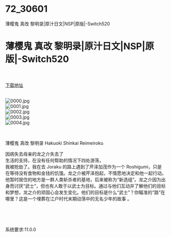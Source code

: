 # 72_30601
薄樱鬼 真改 黎明录|原汁日文|NSP|原版|-Switch520
# 薄樱鬼 真改 黎明录|原汁日文|NSP|原版|-Switch520
 <br/></br>
[下载地址](https://www.switch520.cc/article/30601 "下载地址")
<br/></br>

<p><img title="0000.jpg" src="https://www.switch520.cc/muke_img/2022_05_02_70e57d4cb8ace.jpg" alt="0000.jpg"><br>
<img title="0001.jpg" src="https://www.switch520.cc/muke_img/2022_05_02_b77cec19a794c.jpg" alt="0001.jpg"><br>
<img title="0002.jpg" src="https://www.switch520.cc/muke_img/2022_05_02_2697fa0ea9f30.jpg" alt="0002.jpg"><br>
<img title="0003.jpg" src="https://www.switch520.cc/muke_img/2022_05_02_b73ac3644678e.jpg" alt="0003.jpg"><br>
<img title="0004.jpg" src="https://www.switch520.cc/muke_img/2022_05_02_fd45440f30e42.jpg" alt="0004.jpg"></p>
<p>&nbsp;</p>
<p>薄樱鬼 真改 黎明录 Hakuoki Shinkai Reimeiroku</p>
<p>因病失去母亲的龙之介失去了<br>
生活的支持，在没有任何帮助的情况下四处游荡，<br>
我被抢劫了。我在去 Joraku 的路上遇到了芹泽加茂作为一个 Roshigumi，只是在等待没有食物和金钱的饥饿。龙之介被芹泽抱起，不情愿地决定和他一起行动。他暂时居住的地方是一群人类斩杀者的基地，后来被称为“新选组”。龙之介因为出身而讨厌“武士”，但也有人敢于以武士为目标。通过与他们互动并了解他们的目标和梦想，龙之介的顽固心会发生变化。他们的目标是什么“武士”？你瞄准的“路”在哪里？这是一个埋葬在江户时代末期动荡中的无名少年的故事 。</p>
<p>&nbsp;</p>
<p>&nbsp;</p>
<p>系统要求:11.0.0</p>



